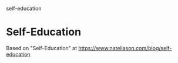 self-education
# Self-Education

Based on "Self-Education" at https://www.nateliason.com/blog/self-education
